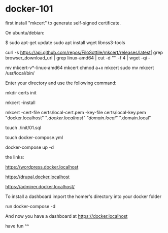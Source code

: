 # docker-101

first install "mkcert" to generate self-signed certificate.

On ubuntu/debian:

$ sudo apt-get update
sudo apt install wget libnss3-tools

curl -s https://api.github.com/repos/FiloSottile/mkcert/releases/latest| grep browser_download_url  | grep linux-amd64 | cut -d '"' -f 4 | wget -qi -

mv mkcert-v*-linux-amd64 mkcert
chmod a+x mkcert
sudo mv mkcert /usr/local/bin/

Enter your directory and use the following command:
<p>mkdir certs init<p>

mkcert -install
  
mkcert -cert-file certs/local-cert.pem -key-file certs/local-key.pem "docker.localhost" "*.docker.localhost" "domain.local" "*.domain.local"

touch ./init/01.sql

touch docker-compose.yml

docker-compose up -d 

the links:
  
https://wordpress.docker.localhost

https://drupal.docker.localhost

https://adminer.docker.localhost/ 

To install a dashboard import the homer's directory into your docker folder

  run docker-compose -d 
  
 And now you have a dashboard at https://docker.localhost 
  
have fun ^^

